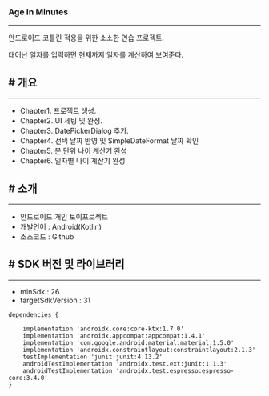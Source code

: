 ### Age In Minutes

---

안드로이드 코틀린 적용을 위한 소소한 연습 프로젝트. 

태어난 일자를 입력하면 현재까지 일자를 계산하여 보여준다.

## # 개요

---

- Chapter1. 프로젝트 생성.
- Chapter2. UI 세팅 및 완성.
- Chapter3. DatePickerDialog 추가.
- Chapter4. 선택 날짜 반영 및 SimpleDateFormat 날짜 확인
- Chapter5. 분 단위 나이 계산기 완성
- Chapter6. 일자별 나이 계산기 완성

## # 소개

---

- 안드로이드 개인 토이프로젝트
- 개발언어 : Android(Kotlin)
- 소스코드 : Github

## # SDK 버전 및 라이브러리

---

- minSdk : 26
- targetSdkVersion : 31

```
dependencies {

    implementation 'androidx.core:core-ktx:1.7.0'
    implementation 'androidx.appcompat:appcompat:1.4.1'
    implementation 'com.google.android.material:material:1.5.0'
    implementation 'androidx.constraintlayout:constraintlayout:2.1.3'
    testImplementation 'junit:junit:4.13.2'
    androidTestImplementation 'androidx.test.ext:junit:1.1.3'
    androidTestImplementation 'androidx.test.espresso:espresso-core:3.4.0'
}
```

